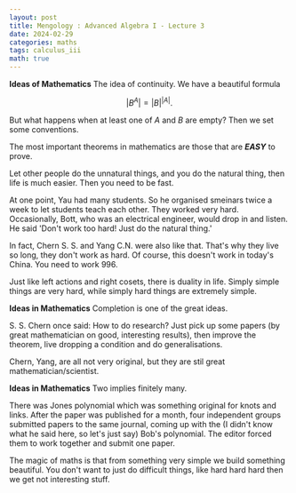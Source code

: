 ```yaml
---
layout: post
title: Mengology : Advanced Algebra I - Lecture 3
date: 2024-02-29
categories: maths
tags: calculus_iii
math: true
---
```


**Ideas of Mathematics** The idea of continuity. We have a beautiful formula

$$
\lvert B^A \rvert = \lvert B \rvert ^ {\lvert A \rvert}. 
$$

But what happens when at least one of $A$ and $B$ are empty? Then we set some conventions.

The most important theorems in mathematics are those that are ***EASY*** to prove. 

Let other people do the unnatural things, and you do the natural thing, then life is much easier. Then you need to be fast.

At one point, Yau had many students. So he organised smeinars twice a week to let students teach each other. They worked very hard. Occasionally, Bott, who was an electrical engineer, would drop in and listen. He said 'Don't work too hard! Just do the natural thing.'

In fact, Chern S. S. and Yang C.N. were also like that. That's why they live so long, they don't work as hard. Of course, this doesn't work in today's China. You need to work 996.

Just like left actions and right cosets, there is duality in life. Simply simple things are very hard, while simply hard things are extremely simple. 

**Ideas in Mathematics** Completion is one of the great ideas.

S. S. Chern once said: How to do research? Just pick up some papers (by great mathematician on good, interesting results), then improve the theorem, live dropping a condition and do generalisations.

Chern, Yang, are all not very original, but they are stil great mathematician/scientist.

**Ideas in Mathematics** Two implies finitely many.

There was Jones polynomial which was something original for knots and links. After the paper was published for a month, four independent groups submitted papers to the same journal, coming up with the (I didn't know what he said here, so let's just say) Bob's polynomial. The editor forced them to work together and submit one paper.

The magic of maths is that from something very simple we build something beautiful. You don't want to just do difficult things, like hard hard hard then we get not interesting stuff. 